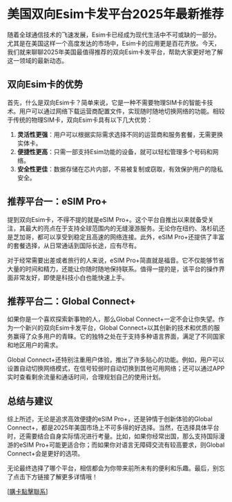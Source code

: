 # 美国双向Esim卡发平台2025年最新推荐

随着全球通信技术的飞速发展，Esim卡已经成为现代生活中不可或缺的一部分。尤其是在美国这样一个高度发达的市场中，Esim卡的应用更是百花齐放。今天，我们就来聊聊2025年美国最值得推荐的双向Esim卡发平台，帮助大家更好地了解这一领域的最新动态。

## 双向Esim卡的优势

首先，什么是双向Esim卡？简单来说，它是一种不需要物理SIM卡的智能卡技术。用户可以通过网络下载运营商配置文件，实现随时随地切换网络的功能。相较于传统的物理SIM卡，双向Esim卡具有以下几大优势：

1. **灵活性更强**：用户可以根据实际需求选择不同的运营商和服务套餐，无需更换实体卡。
2. **便捷性更高**：只需一部支持Esim功能的设备，就可以轻松管理多个号码和网络。
3. **安全性更佳**：数据存储在芯片内部，不易被复制或窃取，有效保护用户的隐私安全。

## 推荐平台一：eSIM Pro+

提到双向Esim卡，不得不提的就是eSIM Pro+。这个平台自推出以来就备受关注，其最大的亮点在于支持全球范围内的无缝漫游服务。无论你在纽约、洛杉矶还是芝加哥，都可以享受到稳定且高速的网络连接。此外，eSIM Pro+还提供了丰富的套餐选择，从日常通话到国际长途，应有尽有。

对于经常需要出差或者旅行的人来说，eSIM Pro+简直就是福音。它不仅能够节省大量的时间和精力，还能让你随时随地保持联系。值得一提的是，该平台的操作界面非常友好，即使是科技小白也能快速上手。

## 推荐平台二：Global Connect+

如果你是一个喜欢探索新事物的人，那么Global Connect+一定不会让你失望。作为一个新兴的双向Esim卡发平台，Global Connect+以其创新的技术和优质的服务赢得了众多用户的青睐。它的独特之处在于支持多种语言界面，满足了不同国家和地区用户的需求。

Global Connect+还特别注重用户体验，推出了许多贴心的功能。例如，用户可以设置自动切换网络模式，在信号较弱时自动切换到其他可用网络；还可以通过APP实时查看剩余流量和通话时间，合理规划自己的使用计划。

## 总结与建议

综上所述，无论是追求高效便捷的eSIM Pro+，还是钟情于创新体验的Global Connect+，都是2025年美国市场上不可多得的好选择。当然，在选择具体平台时，还需要结合自身实际情况进行考量。比如，如果你经常出国，那么支持国际漫游的eSIM Pro+可能更适合你；而如果你对语言无障碍交流有较高要求，则Global Connect+会是更好的选项。

无论最终选择了哪个平台，相信都会为你带来前所未有的便利和乐趣。最后，别忘了点击下方链接了解更多详情哦！

[[購卡點擊聯系](https://t.me/s/SXDXQF)]